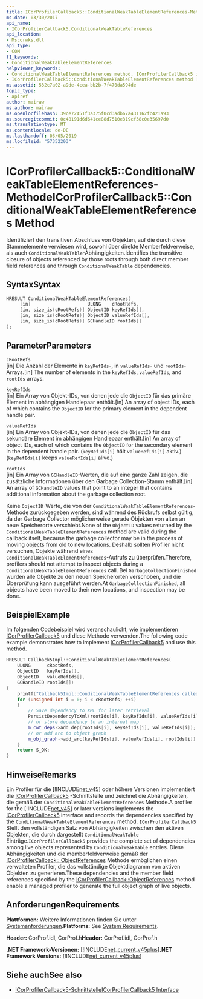 ```yaml
---
title: ICorProfilerCallback5::ConditionalWeakTableElementReferences-Methode
ms.date: 03/30/2017
api_name:
- ICorProfilerCallback5.ConditionalWeakTableReferences
api_location:
- Mscorwks.dll
api_type:
- COM
f1_keywords:
- ConditionalWeakTableElementReferences
helpviewer_keywords:
- ConditionalWeakTableElementReferences method, ICorProfilerCallback5 interface [.NET Framework profiling]
- ICorProfilerCallback5::ConditionalWeakTableElementReferences method [.NET Framework profiling]
ms.assetid: 532c7a02-a9de-4cea-bb2b-7f470da594de
topic_type:
- apiref
author: mairaw
ms.author: mairaw
ms.openlocfilehash: 39ce72451f3a375f0cd3adb67a431162fc421a93
ms.sourcegitcommit: 0c48191d6d641ce88d7510e319cf38c0e35697d0
ms.translationtype: MT
ms.contentlocale: de-DE
ms.lasthandoff: 03/05/2019
ms.locfileid: "57352203"
---
```

# <a name="icorprofilercallback5conditionalweaktableelementreferences-method"></a><span data-ttu-id="19930-102">ICorProfilerCallback5::ConditionalWeakTableElementReferences-Methode</span><span class="sxs-lookup"><span data-stu-id="19930-102">ICorProfilerCallback5::ConditionalWeakTableElementReferences Method</span></span>

<span data-ttu-id="19930-103">Identifiziert den transitiven Abschluss von Objekten, auf die durch diese Stammelemente verwiesen wird, sowohl über direkte Memberfeldverweise, als auch `ConditionalWeakTable`-Abhängigkeiten.</span><span class="sxs-lookup"><span data-stu-id="19930-103">Identifies the transitive closure of objects referenced by those roots through both direct member field references and through `ConditionalWeakTable` dependencies.</span></span>

## <a name="syntax"></a><span data-ttu-id="19930-104">Syntax</span><span class="sxs-lookup"><span data-stu-id="19930-104">Syntax</span></span>

```cpp
HRESULT ConditionalWeakTableElementReferences(
     [in]                     ULONG    cRootRefs,
     [in, size_is(cRootRefs)] ObjectID keyRefIds[],
     [in, size_is(cRootRefs)] ObjectID valueRefIds[],
     [in, size_is(cRootRefs)] GCHandleID rootIds[]
);
```

## <a name="parameters"></a><span data-ttu-id="19930-105">Parameter</span><span class="sxs-lookup"><span data-stu-id="19930-105">Parameters</span></span>

`cRootRefs`\
<span data-ttu-id="19930-106">[in] Die Anzahl der Elemente in `keyRefIds`-, in `valueRefIds`- und `rootIds`-Arrays.</span><span class="sxs-lookup"><span data-stu-id="19930-106">[in] The number of elements in the `keyRefIds`, `valueRefIds`, and `rootIds` arrays.</span></span>

`keyRefIds`\
<span data-ttu-id="19930-107">[in] Ein Array von Objekt-IDs, von denen jede die `ObjectID` für das primäre Element im abhängigen Handlepaar enthält.</span><span class="sxs-lookup"><span data-stu-id="19930-107">[in] An array of object IDs, each of which contains the `ObjectID` for the primary element in the dependent handle pair.</span></span>

`valueRefIds`\
<span data-ttu-id="19930-108">[in] Ein Array von Objekt-IDs, von denen jede die `ObjectID` für das sekundäre Element im abhängigen Handlepaar enthält.</span><span class="sxs-lookup"><span data-stu-id="19930-108">[in] An array of object IDs, each of which contains the `ObjectID` for the secondary element in the dependent handle pair.</span></span> <span data-ttu-id="19930-109">(`keyRefIds[i]` hält `valueRefIds[i]` aktiv.)</span><span class="sxs-lookup"><span data-stu-id="19930-109">(`keyRefIds[i]` keeps `valueRefIds[i]` alive.)</span></span>

`rootIds`\
<span data-ttu-id="19930-110">[in] Ein Array von `GCHandleID`-Werten, die auf eine ganze Zahl zeigen, die zusätzliche Informationen über den Garbage Collection-Stamm enthält.</span><span class="sxs-lookup"><span data-stu-id="19930-110">[in] An array of `GCHandleID` values that point to an integer that contains additional information about the garbage collection root.</span></span>

<span data-ttu-id="19930-111">Keine `ObjectID`-Werte, die von der `ConditionalWeakTableElementReferences`-Methode zurückgegeben werden, sind während des Rückrufs selbst gültig, da der Garbage Collector möglicherweise gerade Objekten von alten an neue Speicherorte verschiebt.</span><span class="sxs-lookup"><span data-stu-id="19930-111">None of the `ObjectID` values returned by the `ConditionalWeakTableElementReferences` method are valid during the callback itself, because the garbage collector may be in the process of moving objects from old to new locations.</span></span> <span data-ttu-id="19930-112">Deshalb sollten Profiler nicht versuchen, Objekte während eines `ConditionalWeakTableElementReferences`-Aufrufs zu überprüfen.</span><span class="sxs-lookup"><span data-stu-id="19930-112">Therefore, profilers should not attempt to inspect objects during a `ConditionalWeakTableElementReferences` call.</span></span> <span data-ttu-id="19930-113">Bei `GarbageCollectionFinished` wurden alle Objekte zu den neuen Speicherorten verschoben, und die Überprüfung kann ausgeführt werden.</span><span class="sxs-lookup"><span data-stu-id="19930-113">At `GarbageCollectionFinished`, all objects have been moved to their new locations, and inspection may be done.</span></span>

## <a name="example"></a><span data-ttu-id="19930-114">Beispiel</span><span class="sxs-lookup"><span data-stu-id="19930-114">Example</span></span>

<span data-ttu-id="19930-115">Im folgenden Codebeispiel wird veranschaulicht, wie implementieren [ICorProfilerCallback5](icorprofilercallback5-interface.md) und diese Methode verwenden.</span><span class="sxs-lookup"><span data-stu-id="19930-115">The following code example demonstrates how to implement [ICorProfilerCallback5](icorprofilercallback5-interface.md) and use this method.</span></span>

```cpp
HRESULT Callback5Impl::ConditionalWeakTableElementReferences(
    ULONG      cRootRefs,
    ObjectID   keyRefIds[],
    ObjectID   valueRefIds[],
    GCHandleID rootIds[])
{
    printf("Callback5Impl::ConditionalWeakTableElementReferences called\n");
    for (unsigned int i = 0; i < cRootRefs; ++i)
    {
        // Save dependency to XML for later retrieval
        PersistDependencyToXml(rootIds[i], keyRefIds[i], valueRefIds[i]);
        // or store dependency to an internal map
        m_cwt_deps->add_dep(rootIds[i], keyRefIds[i], valueRefIds[i]);
        // or add arc to object graph
        m_obj_graph->add_arc(keyRefIds[i], valueRefIds[i], rootIds[i]);
    }
    return S_OK;
}
```

## <a name="remarks"></a><span data-ttu-id="19930-116">Hinweise</span><span class="sxs-lookup"><span data-stu-id="19930-116">Remarks</span></span>

<span data-ttu-id="19930-117">Ein Profiler für die [!INCLUDE[net_v45](../../../../includes/net-v45-md.md)] oder höhere Versionen implementiert die [ICorProfilerCallback5](icorprofilercallback5-interface.md) -Schnittstelle und zeichnet die Abhängigkeiten, die gemäß der `ConditionalWeakTableElementReferences` Methode.</span><span class="sxs-lookup"><span data-stu-id="19930-117">A profiler for the [!INCLUDE[net_v45](../../../../includes/net-v45-md.md)] or later versions implements the [ICorProfilerCallback5](icorprofilercallback5-interface.md) interface and records the dependencies specified by the `ConditionalWeakTableElementReferences` method.</span></span> <span data-ttu-id="19930-118">`ICorProfilerCallback5` Stellt den vollständigen Satz von Abhängigkeiten zwischen den aktiven Objekten, die durch dargestellt `ConditionalWeakTable` Einträge.</span><span class="sxs-lookup"><span data-stu-id="19930-118">`ICorProfilerCallback5` provides the complete set of dependencies among live objects represented by `ConditionalWeakTable` entries.</span></span> <span data-ttu-id="19930-119">Diese Abhängigkeiten und die memberfeldverweise gemäß der [ICorProfilerCallback:: ObjectReferences](icorprofilercallback-objectreferences-method.md) Methode ermöglichen einen verwalteten Profiler, die das vollständige Objektdiagramm von aktiven Objekten zu generieren.</span><span class="sxs-lookup"><span data-stu-id="19930-119">These dependencies and the member field references specified by the [ICorProfilerCallback::ObjectReferences](icorprofilercallback-objectreferences-method.md) method enable a managed profiler to generate the full object graph of live objects.</span></span>

## <a name="requirements"></a><span data-ttu-id="19930-120">Anforderungen</span><span class="sxs-lookup"><span data-stu-id="19930-120">Requirements</span></span>

<span data-ttu-id="19930-121">**Plattformen:** Weitere Informationen finden Sie unter [Systemanforderungen](../../../../docs/framework/get-started/system-requirements.md).</span><span class="sxs-lookup"><span data-stu-id="19930-121">**Platforms:** See [System Requirements](../../../../docs/framework/get-started/system-requirements.md).</span></span>

<span data-ttu-id="19930-122">**Header:** CorProf.idl, CorProf.h</span><span class="sxs-lookup"><span data-stu-id="19930-122">**Header:** CorProf.idl, CorProf.h</span></span>

<span data-ttu-id="19930-123">**.NET Framework-Versionen:** [!INCLUDE[net_current_v45plus](../../../../includes/net-current-v45plus-md.md)]</span><span class="sxs-lookup"><span data-stu-id="19930-123">**.NET Framework Versions:** [!INCLUDE[net_current_v45plus](../../../../includes/net-current-v45plus-md.md)]</span></span>

## <a name="see-also"></a><span data-ttu-id="19930-124">Siehe auch</span><span class="sxs-lookup"><span data-stu-id="19930-124">See also</span></span>

- [<span data-ttu-id="19930-125">ICorProfilerCallback5-Schnittstelle</span><span class="sxs-lookup"><span data-stu-id="19930-125">ICorProfilerCallback5 Interface</span></span>](icorprofilercallback5-interface.md)